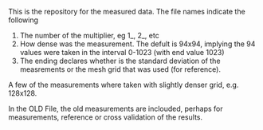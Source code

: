 This is the repository for the measured data. The file names indicate the following 

1. The number of the multiplier, eg 1_, 2_, etc
2. How dense was the measurement. The defult is 94x94, implying the 94 values were taken in the interval 0-1023 (with end value 1023)
3. The ending declares whether is the standard deviation of the measrements or the mesh grid that was used (for reference).


A few of the measurements where taken with slightly denser grid, e.g. 128x128. 


In the OLD File, the old measurements are inclouded, perhaps for measurements, reference or cross validation of the results. 